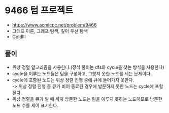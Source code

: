 # 9466 텀 프로젝트
+ https://www.acmicpc.net/problem/9466
+ 그래프 이론, 그래프 탐색, 깊이 우선 탐색
+ GoldⅢ

## 풀이
+ 위상 정렬 알고리즘을 사용한다.(정석 풀이는 dfs와 cycle을 찾는 방식을 사용한다)
+ cycle을 이루는 노드들은 팀을 구성하고, 그렇지 못한 노드를 세는 문제이다.
+ cycle에 포함된 노드는 위상 정렬 진행 중에 큐에 들어가지 못한다.<br/>
   -> 위상 정렬 진행 중 큐가 비어 종료된 경우에 방문하지 못한 노드는 cycle에 포함된다.
+ 위상 정렬을 큐가 빌 때 까지 방문한 노드는 팀을 이루지 못하는 노드이므로 방문한 노드 수를 세어 표시한다.
